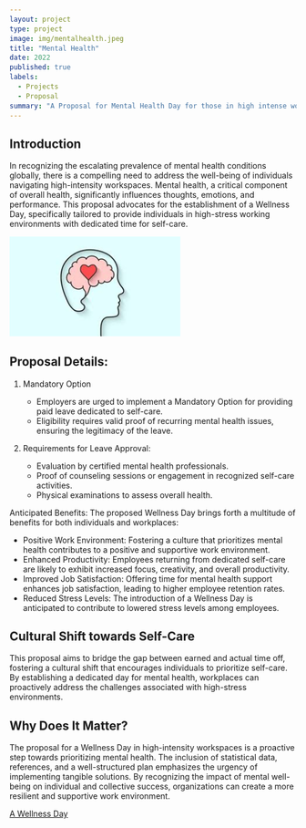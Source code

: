 ```yaml
---
layout: project
type: project
image: img/mentalhealth.jpeg
title: "Mental Health"
date: 2022
published: true
labels:
  - Projects
  - Proposal
summary: "A Proposal for Mental Health Day for those in high intense workspaces"
---
```



## Introduction
In recognizing the escalating prevalence of mental health conditions globally, there is a compelling need to address the well-being of individuals navigating high-intensity workspaces. Mental health, a critical component of overall health, significantly influences thoughts, emotions, and performance. This proposal advocates for the establishment of a Wellness Day, specifically tailored to provide individuals in high-stress working environments with dedicated time for self-care.

<img width="300px" class="rounded float-start pe-4" src="../img/mentalhealthpic.jpeg">


## Proposal Details:

1. Mandatory Option
   - Employers are urged to implement a Mandatory Option for providing paid leave dedicated to self-care.
   - Eligibility requires valid proof of recurring mental health issues, ensuring the legitimacy of the leave.

2. Requirements for Leave Approval:
   - Evaluation by certified mental health professionals.
   - Proof of counseling sessions or engagement in recognized self-care activities.
   - Physical examinations to assess overall health.

Anticipated Benefits:
The proposed Wellness Day brings forth a multitude of benefits for both individuals and workplaces:
   - Positive Work Environment: Fostering a culture that prioritizes mental health contributes to a positive and supportive work environment.
   - Enhanced Productivity: Employees returning from dedicated self-care are likely to exhibit increased focus, creativity, and overall productivity.
   - Improved Job Satisfaction: Offering time for mental health support enhances job satisfaction, leading to higher employee retention rates.
   - Reduced Stress Levels: The introduction of a Wellness Day is anticipated to contribute to lowered stress levels among employees.

## Cultural Shift towards Self-Care
This proposal aims to bridge the gap between earned and actual time off, fostering a cultural shift that encourages individuals to prioritize self-care. By establishing a dedicated day for mental health, workplaces can proactively address the challenges associated with high-stress environments.

## Why Does It Matter?
The proposal for a Wellness Day in high-intensity workspaces is a proactive step towards prioritizing mental health. The inclusion of statistical data, references, and a well-structured plan emphasizes the urgency of implementing tangible solutions. By recognizing the impact of mental well-being on individual and collective success, organizations can create a more resilient and supportive work environment.

[A Wellness Day](https://docs.google.com/document/d/1ilkLW3oKyZJDtzhfRQCTjGBKK8TIvhO9Wc-dQr2t8W0/edit?usp=sharing)

